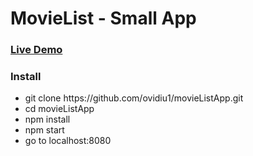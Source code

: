 <h1>MovieList - Small App</h1>
<h3><a href="https://movie-list-app1.herokuapp.com"> Live Demo</a></h3>
<h3>Install</h3>
<ul>
    <li>git clone https://github.com/ovidiu1/movieListApp.git</li>
    <li> cd movieListApp  </li>
    <li> npm install </li>
    <li> npm start </li>
    <li> go to localhost:8080 </li>
</ul>